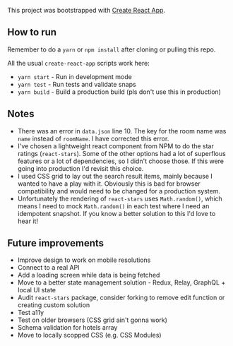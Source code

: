 This project was bootstrapped with [Create React App](https://github.com/facebookincubator/create-react-app).

## How to run
Remember to do a `yarn` or `npm install` after cloning or pulling this repo.

All the usual `create-react-app` scripts work here:  
- `yarn start` - Run in development mode
- `yarn test`  - Run tests and validate snaps
- `yarn build` - Build a production build (pls don't use this in production)

## Notes
- There was an error in `data.json` line 10. The key for the room name was `name` instead of `roomName`. I have  corrected this error. 
- I've chosen a lightweight react component from NPM to do the star ratings (`react-stars`). Some of the other options had a lot of superflous features or a lot of dependencies, so I didn't choose those. If this were going into production I'd revisit this choice. 
- I used CSS grid to lay out the search result items, mainly because I wanted to have a play with it. Obviously this is bad for browser compatibility and would need to be changed for a production system.
- Unfortunately the rendering of `react-stars` uses `Math.random()`, which means I need to mock `Math.random()` in each test where I need an idempotent snapshot. If you know a better solution to this I'd love to hear it!

## Future improvements
- Improve design to work on mobile resolutions
- Connect to a real API
- Add a loading screen while data is being fetched
- Move to a better state management solution - Redux, Relay, GraphQL + local UI state
- Audit `react-stars` package, consider forking to remove edit function or creating custom solution
- Test a11y
- Test on older browsers (CSS grid ain't gonna work)
- Schema validation for hotels array
- Move to locally scopped CSS (e.g. CSS Modules)
